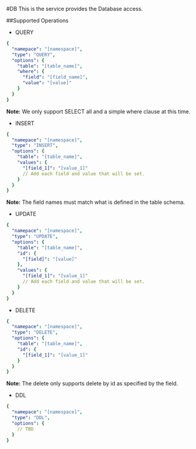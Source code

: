 #DB
This is the service provides the Database access.

##Supported Operations
* QUERY
```yaml
{
  "namepace": "[namespace]",
  "type": "QUERY",
  "options": {
    "table": "[table_name]",
    "where": {
      "field": "[field_name]",
      "value": "[value]"
    }
  }
}
```
**Note:** We only support SELECT all and a simple where clause at this time.

* INSERT
```yaml
{
  "namepace": "[namespace]",
  "type": "INSERT",
  "options": {
    "table": "[table_name]",
    "values": {
      "[field_1]": "[value_1]"
      // Add each field and value that will be set.
    }
  }
}
```
**Note:** The field names must match what is defined in the table schema.

* UPDATE
```yaml
{
  "namepace": "[namespace]",
  "type": "UPDATE",
  "options": {
    "table": "[table_name]",
    "id": {
      "[field]": "[value]"
    },
    "values": {
      "[field_1]": "[value_1]"
      // Add each field and value that will be set.
    }
  }
}
```

* DELETE
```yaml
{
  "namepace": "[namespace]",
  "type": "DELETE",
  "options": {
    "table": "[table_name]",
    "id": {
      "[field_1]": "[value_1]"
    }
  }
}
```
**Note:** The delete only supports delete by id as specified by the field.

* DDL
```yaml
{
  "namepace": "[namespace]",
  "type": "DDL",
  "options": {
    // TBD
  }
}
```